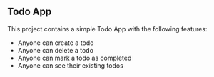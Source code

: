 ## Todo App

This project contains a simple Todo App with the following features:

- Anyone can create a todo
- Anyone can delete a todo
- Anyone can mark a todo as completed
- Anyone can see their existing todos
